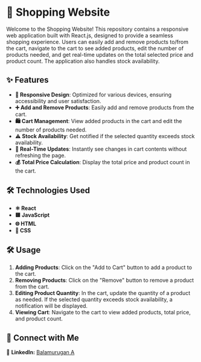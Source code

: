 # 🛒 Shopping Website

Welcome to the Shopping Website! This repository contains a responsive web application built with React.js, designed to provide a seamless shopping experience. Users can easily add and remove products to/from the cart, navigate to the cart to see added products, edit the number of products needed, and get real-time updates on the total selected price and product count. The application also handles stock availability.

## ✨ Features

- **📱 Responsive Design**: Optimized for various devices, ensuring accessibility and user satisfaction.
- **➕ Add and Remove Products**: Easily add and remove products from the cart.
- **🛍️ Cart Management**: View added products in the cart and edit the number of products needed.
- **⚠️ Stock Availability**: Get notified if the selected quantity exceeds stock availability.
- **🔄 Real-Time Updates**: Instantly see changes in cart contents without refreshing the page.
- **💰 Total Price Calculation**: Display the total price and product count in the cart.

## 🛠️ Technologies Used

- **⚛️ React**
- **🟨 JavaScript**
- **🌐 HTML**
- **🎨 CSS**

## 🛠️ Usage

1. **Adding Products**: Click on the "Add to Cart" button to add a product to the cart.
2. **Removing Products**: Click on the "Remove" button to remove a product from the cart.
3. **Editing Product Quantity**: In the cart, update the quantity of a product as needed. If the selected quantity exceeds stock availability, a notification will be displayed.
4. **Viewing Cart**: Navigate to the cart to view added products, total price, and product count.

## 🤝 Connect with Me

💼 **LinkedIn:** [Balamurugan A](https://www.linkedin.com/in/balamurugan-a/)<br>

